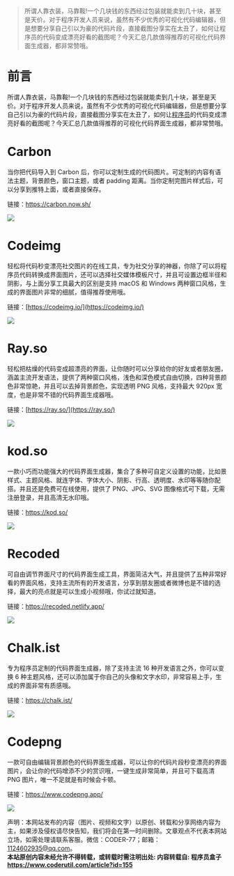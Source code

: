> 所谓人靠衣装，马靠鞍!一个几块钱的东西经过包装就能卖到几十块，甚至是天价。对于程序开发人员来说，虽然有不少优秀的可视化代码编辑器，但是想要分享自己引以为豪的代码片段，直接截图分享实在太丑了，如何让程序员的代码变成漂亮好看的截图呢？今天汇总几款值得推荐的可视化代码界面生成器，都非常赞哦。

# 前言

所谓人靠衣装，马靠鞍!一个几块钱的东西经过包装就能卖到几十块，甚至是天价。对于程序开发人员来说，虽然有不少优秀的可视化代码编辑器，但是想要分享自己引以为豪的代码片段，直接截图分享实在太丑了，如何让[程序员](https://www.bossdesign.cn/tag/%e7%a8%8b%e5%ba%8f%e5%91%98/)的代码变成漂亮好看的截图呢？今天汇总几款值得推荐的可视化代码界面生成器，都非常赞哦。

  

# Carbon

当你把代码导入到 Carbon 后，你可以定制生成的代码图片。可定制的内容有语法主题，背景颜色，窗口主题，或者 padding 距离。当你定制完图片样式后，可以分享到推特上面，或者直接保存。

链接：https://carbon.now.sh/

![](http://coderutil.oss-cn-beijing.aliyuncs.com/yipian/file_4ca19f937e14443182c3ffec0a66b2f4.png)

  

# Codeimg

轻松将代码秒变漂亮社交图片的在线工具，专为社交分享的神器，你除了可以将程序员代码转换成界面图片，还可以选择社交媒体模板尺寸，并且可设置边框半径和阴影，与上面分享工具最大的区别是支持 macOS 和 Windows 两种窗口风格，生成的界面图片非常的细腻，值得推荐使用哦。

链接：[https://codeimg.io/](https://codeimg.io/)

![](http://coderutil.oss-cn-beijing.aliyuncs.com/yipian/file_758c4858fe7f4c78b912ac83ad5ecdb6.png)

  

# Ray.so

轻松把枯燥的代码变成超漂亮的界面，让你随时可以分享给你的好友或者朋友圈，涵盖主流开发语法，提供了两种窗口风格，浅色和深色模式自由切换，四种背景颜色非常惊艳，并且可以去掉背景颜色，实现透明 PNG 风格，支持最大 920px 宽度，也是非常不错的代码界面生成器哦。

链接：[https://ray.so/](https://ray.so/)

![](http://coderutil.oss-cn-beijing.aliyuncs.com/yipian/file_167d06ffca334112afe300b943d2bdae.png)

#   

# kod.so

一款小巧而功能强大的代码界面生成器，集合了多种可自定义设置的功能，比如景样式、主题风格、就连字体、字体大小、阴影、行高、透明度、水印等等随你配搭。并且还是免费可在线使用，提供了 PNG、JPG、SVG 图像格式可下载，无需注册登录，并且高清无水印哦。

链接：https://kod.so/

![](http://coderutil.oss-cn-beijing.aliyuncs.com/yipian/file_224fd5076c7d4adea605ef593612b256.png)

  

# Recoded

可自由调节界面尺寸的代码界面生成工具，界面简洁大气，并且提供了五种非常好看的界面风格，支持主流所有的开发语言，分享到朋友圈或者微博也是不错的选择，最大的亮点就是可以生成小视频哦，你试过就知道。

链接：https://recoded.netlify.app/

![](http://coderutil.oss-cn-beijing.aliyuncs.com/yipian/file_73631fdcbf18485bbc57d6c3e46e0be4.png)

  

# Chalk.ist

专为程序员定制的代码界面生成器，除了支持主流 16 种开发语言之外，你可以变换 6 种主题风格，还可以添加属于你自己的头像和文字水印，非常容易上手，生成的界面非常有质感哦。

链接：https://chalk.ist/

![](http://coderutil.oss-cn-beijing.aliyuncs.com/yipian/file_57c3160be435425b944bdf34eaff16bd.png)

##   

# Codepng

一款可自由编辑背景颜色的代码界面生成器，可以让你的代码片段秒变漂亮的界面图片，会让你的代码增添不少的赏识哦，一键生成非常简单，并且可下载高清 PNG 图片，唯一不足就是有时候会卡顿。

链接：https://www.codepng.app/

![](http://coderutil.oss-cn-beijing.aliyuncs.com/yipian/file_a484ef2cfd9b48809e3e96efbcb5c01e.png)

  

  

  

  

[](about:blank)

声明：本网站发布的内容（图片、视频和文字）以原创、转载和分享网络内容为主，如果涉及侵权请尽快告知，我们将会在第一时间删除。文章观点不代表本网站立场，如需处理请联系客服。微信：CODER-77；邮箱：1124602935@qq.com。  
**本站原创内容未经允许不得转载，或转载时需注明出处: 内容转载自: 程序员盒子 https://www.coderutil.com/article?id=155**